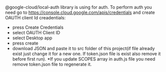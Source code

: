 @google-cloud/local-auth library is using for auth.
To perform auth you need go to https://console.cloud.google.com/apis/credentials and create OAUTH client Id creadentials:
- press Create Credentials
- select OAUTH Client ID
- select Desktop app
- press create
- download JSON and paste it to src folder of this project(if file already exist just change it for a new one. If token.json file is exist also remove it before first run).
*If you update SCOPES array in auth.js file you need remove token.json file to regenerate it.